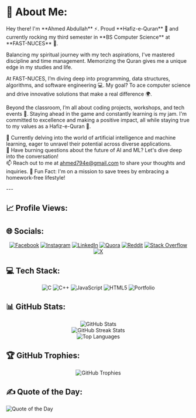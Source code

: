 # 💫 About Me:
<div style="display: flex; align-items: center; justify-content: space-between;">
<div>
Hey there! I'm **Ahmed Abdullah** ⚡️. Proud **Hafiz-e-Quran** 📖 and currently rocking my third semester in **BS Computer Science** at **FAST-NUCES** 🏫.

Balancing my spiritual journey with my tech aspirations, I've mastered discipline and time management. Memorizing the Quran gives me a unique edge in my studies and life.

At FAST-NUCES, I’m diving deep into programming, data structures, algorithms, and software engineering 💻. My goal? To ace computer science and drive innovative solutions that make a real difference 🌍.

Beyond the classroom, I’m all about coding projects, workshops, and tech events 🚀. Staying ahead in the game and constantly learning is my jam. I'm committed to excellence and making a positive impact, all while staying true to my values as a Hafiz-e-Quran 🕋.

🌱 Currently delving into the world of artificial intelligence and machine learning, eager to unravel their potential across diverse applications.  
💬 Have burning questions about the future of AI and ML? Let's dive deep into the conversation!  
📫 Reach out to me at ahmed794e@gmail.com to share your thoughts and inquiries.
🌳 Fun Fact: I'm on a mission to save trees by embracing a homework-free lifestyle!
  </div>
</div>
---

## 📈 Profile Views:
<div align="right">
  <p align="left">
    <!-- random-gif -->
  </p>
</div>

## 🌐 Socials:
<p align="center">
  <a href="https://www.facebook.com/profile.php?id=100095092391809"><img src="https://img.shields.io/badge/Facebook-%231877F2.svg?logo=Facebook&logoColor=white" alt="Facebook"/></a>
  <a href="https://www.instagram.com/eem.ahmed/"><img src="https://img.shields.io/badge/Instagram-%23E4405F.svg?logo=Instagram&logoColor=white" alt="Instagram"/></a>
  <a href="https://tinyurl.com/yy3zvjf5"><img src="https://img.shields.io/badge/LinkedIn-%230077B5.svg?logo=linkedin&logoColor=white" alt="LinkedIn"/></a>
  <a href="https://www.quora.com/profile/Ahmed-Abdullah-933"><img src="https://img.shields.io/badge/Quora-%23B92B27.svg?logo=Quora&logoColor=white" alt="Quora"/></a>
  <a href="https://www.reddit.com/u/eem_ahmed/s/tW3vJDkI98"><img src="https://img.shields.io/badge/Reddit-%23FF4500.svg?logo=Reddit&logoColor=white" alt="Reddit"/></a>
  <a href="https://stackoverflow.com/users/24872094"><img src="https://img.shields.io/badge/-Stackoverflow-FE7A16?logo=stack-overflow&logoColor=white" alt="Stack Overflow"/></a>
  <a href="https://x.com/ahmed_794x"><img src="https://img.shields.io/badge/X-black.svg?logo=X&logoColor=white" alt="X"/></a>
</p>

## 💻 Tech Stack:
<p align="center">
  <img src="https://img.shields.io/badge/c-%2300599C.svg?style=for-the-badge&logo=c&logoColor=white" alt="C"/>
  <img src="https://img.shields.io/badge/c++-%2300599C.svg?style=for-the-badge&logo=c%2B%2B&logoColor=white" alt="C++"/>
  <img src="https://img.shields.io/badge/javascript-%23323330.svg?style=for-the-badge&logo=javascript&logoColor=%23F7DF1E" alt="JavaScript"/>
  <img src="https://img.shields.io/badge/html5-%23E34F26.svg?style=for-the-badge&logo=html5&logoColor=white" alt="HTML5"/>
  <img src="https://img.shields.io/badge/Portfolio-%23000000.svg?style=for-the-badge&logo=firefox&logoColor=#FF7139" alt="Portfolio"/>
</p>

## 📊 GitHub Stats:
<p align="center">
  <img src="https://github-readme-stats.vercel.app/api?username=Ahmed-Abdullah-01&theme=radical&hide_border=false&include_all_commits=true&count_private=true" alt="GitHub Stats"/><br/>
  <img src="https://github-readme-streak-stats.herokuapp.com/?user=Ahmed-Abdullah-01&theme=radical&hide_border=false" alt="GitHub Streak Stats"/><br/>
  <img src="https://github-readme-stats.vercel.app/api/top-langs/?username=Ahmed-Abdullah-01&theme=radical&hide_border=false&include_all_commits=true&count_private=true&layout=compact" alt="Top Languages"/>
</p>

## 🏆 GitHub Trophies:
<p align="center">
  <img src="https://github-profile-trophy.vercel.app/?username=Ahmed-Abdullah-01&theme=radical&no-frame=true&no-bg=false&margin-w=4" alt="GitHub Trophies"/>
</p>

## ✍️ Quote of the Day:
<p align="left">
  <img src="https://quotes-github-readme.vercel.app/api?type=horizontal&theme=radical" alt="Quote of the Day"/>
</p>
